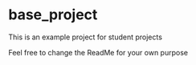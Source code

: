 # base_project
This is an example project for student projects

Feel free to change the ReadMe for your own purpose
